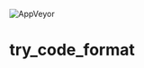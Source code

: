![AppVeyor](https://img.shields.io/appveyor/build/AlexNik/try_code_format?style=plastic)

# try_code_format
